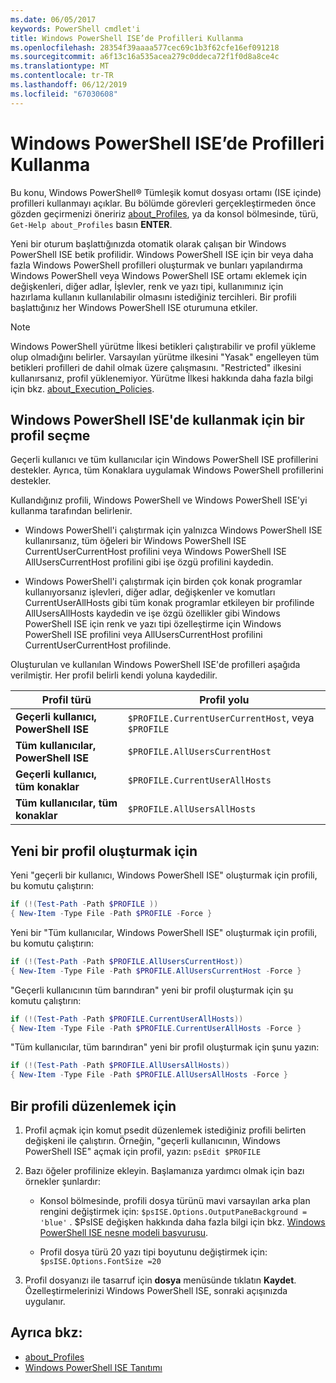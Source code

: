 ```yaml
---
ms.date: 06/05/2017
keywords: PowerShell cmdlet'i
title: Windows PowerShell ISE’de Profilleri Kullanma
ms.openlocfilehash: 28354f39aaaa577cec69c1b3f62cfe16ef091218
ms.sourcegitcommit: a6f13c16a535acea279c0ddeca72f1f0d8a8ce4c
ms.translationtype: MT
ms.contentlocale: tr-TR
ms.lasthandoff: 06/12/2019
ms.locfileid: "67030608"
---
```

# <a name="how-to-use-profiles-in-windows-powershell-ise"></a>Windows PowerShell ISE’de Profilleri Kullanma

Bu konu, Windows PowerShell® Tümleşik komut dosyası ortamı (ISE içinde) profilleri kullanmayı açıklar. Bu bölümde görevleri gerçekleştirmeden önce gözden geçirmenizi öneririz [about_Profiles](/powershell/module/microsoft.powershell.core/about/about_profiles), ya da konsol bölmesinde, türü, `Get-Help about_Profiles` basın **ENTER**.

Yeni bir oturum başlattığınızda otomatik olarak çalışan bir Windows PowerShell ISE betik profilidir.  Windows PowerShell ISE için bir veya daha fazla Windows PowerShell profilleri oluşturmak ve bunları yapılandırma Windows PowerShell veya Windows PowerShell ISE ortamı eklemek için değişkenleri, diğer adlar, İşlevler, renk ve yazı tipi, kullanımınız için hazırlama kullanın kullanılabilir olmasını istediğiniz tercihleri. Bir profili başlattığınız her Windows PowerShell ISE oturumuna etkiler.

> [!NOTE]
> Windows PowerShell yürütme İlkesi betikleri çalıştırabilir ve profil yükleme olup olmadığını belirler. Varsayılan yürütme ilkesini "Yasak" engelleyen tüm betikleri profilleri de dahil olmak üzere çalışmasını. "Restricted" ilkesini kullanırsanız, profil yüklenemiyor. Yürütme İlkesi hakkında daha fazla bilgi için bkz. [about_Execution_Policies](/powershell/module/microsoft.powershell.core/about/about_execution_policies).

## <a name="selecting-a-profile-to-use-in-the-windows-powershell-ise"></a>Windows PowerShell ISE'de kullanmak için bir profil seçme

Geçerli kullanıcı ve tüm kullanıcılar için Windows PowerShell ISE profillerini destekler. Ayrıca, tüm Konaklara uygulamak Windows PowerShell profillerini destekler.

Kullandığınız profili, Windows PowerShell ve Windows PowerShell ISE'yi kullanma tarafından belirlenir.

- Windows PowerShell'i çalıştırmak için yalnızca Windows PowerShell ISE kullanırsanız, tüm öğeleri bir Windows PowerShell ISE CurrentUserCurrentHost profilini veya Windows PowerShell ISE AllUsersCurrentHost profilini gibi işe özgü profilini kaydedin.

- Windows PowerShell'i çalıştırmak için birden çok konak programlar kullanıyorsanız işlevleri, diğer adlar, değişkenler ve komutları CurrentUserAllHosts gibi tüm konak programlar etkileyen bir profilinde AllUsersAllHosts kaydedin ve işe özgü özellikler gibi Windows PowerShell ISE için renk ve yazı tipi özelleştirme için Windows PowerShell ISE profilini veya AllUsersCurrentHost profilini CurrentUserCurrentHost profilinde.

Oluşturulan ve kullanılan Windows PowerShell ISE'de profilleri aşağıda verilmiştir. Her profil belirli kendi yoluna kaydedilir.

| Profil türü | Profil yolu |
| --- | --- |
| **Geçerli kullanıcı, PowerShell ISE**| `$PROFILE.CurrentUserCurrentHost`, veya `$PROFILE` |
| **Tüm kullanıcılar, PowerShell ISE**| `$PROFILE.AllUsersCurrentHost` |
| **Geçerli kullanıcı, tüm konaklar**| `$PROFILE.CurrentUserAllHosts` |
| **Tüm kullanıcılar, tüm konaklar** | `$PROFILE.AllUsersAllHosts` |

## <a name="to-create-a-new-profile"></a>Yeni bir profil oluşturmak için

Yeni "geçerli bir kullanıcı, Windows PowerShell ISE" oluşturmak için profili, bu komutu çalıştırın:

```powershell
if (!(Test-Path -Path $PROFILE ))
{ New-Item -Type File -Path $PROFILE -Force }
```

Yeni bir "Tüm kullanıcılar, Windows PowerShell ISE" oluşturmak için profili, bu komutu çalıştırın:

```powershell
if (!(Test-Path -Path $PROFILE.AllUsersCurrentHost))
{ New-Item -Type File -Path $PROFILE.AllUsersCurrentHost -Force }
```

"Geçerli kullanıcının tüm barındıran" yeni bir profil oluşturmak için şu komutu çalıştırın:

```powershell
if (!(Test-Path -Path $PROFILE.CurrentUserAllHosts))
{ New-Item -Type File -Path $PROFILE.CurrentUserAllHosts -Force }
```

"Tüm kullanıcılar, tüm barındıran" yeni bir profil oluşturmak için şunu yazın:

```powershell
if (!(Test-Path -Path $PROFILE.AllUsersAllHosts))
{ New-Item -Type File -Path $PROFILE.AllUsersAllHosts -Force }
```

## <a name="to-edit-a-profile"></a>Bir profili düzenlemek için

1. Profil açmak için komut psedit düzenlemek istediğiniz profili belirten değişkeni ile çalıştırın. Örneğin, "geçerli kullanıcının, Windows PowerShell ISE" açmak için profil, yazın: `psEdit $PROFILE`

2. Bazı öğeler profilinize ekleyin. Başlamanıza yardımcı olmak için bazı örnekler şunlardır:

   - Konsol bölmesinde, profili dosya türünü mavi varsayılan arka plan rengini değiştirmek için: `$psISE.Options.OutputPaneBackground = 'blue'` . $PsISE değişken hakkında daha fazla bilgi için bkz. [Windows PowerShell ISE nesne modeli başvurusu](object-model/The-ISE-Object-Model-Hierarchy.md).

   - Profil dosya türü 20 yazı tipi boyutunu değiştirmek için: `$psISE.Options.FontSize =20`

3. Profil dosyanızı ile tasarruf için **dosya** menüsünde tıklatın **Kaydet**. Özelleştirmelerinizi Windows PowerShell ISE, sonraki açışınızda uygulanır.

## <a name="see-also"></a>Ayrıca bkz:

- [about_Profiles](/powershell/module/microsoft.powershell.core/about/about_profiles)
- [Windows PowerShell ISE Tanıtımı](Introducing-the-Windows-PowerShell-ISE.md)

